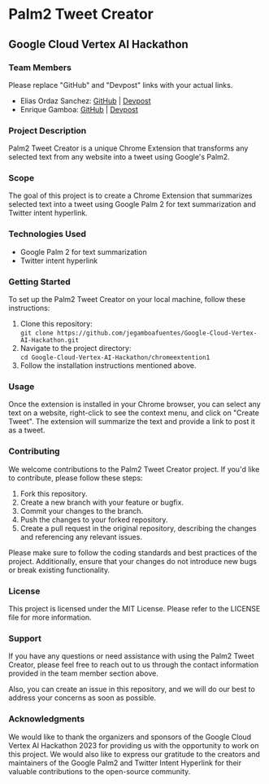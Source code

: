 # Palm2 Tweet Creator

## Google Cloud Vertex AI Hackathon

### Team Members

Please replace "GitHub" and "Devpost" links with your actual links. 

* Elias Ordaz Sanchez: [GitHub](#) | [Devpost](#)
* Enrique Gamboa: [GitHub](#) | [Devpost](#)


### Project Description

Palm2 Tweet Creator is a unique Chrome Extension that transforms any selected text from any website into a tweet using Google's Palm2.

### Scope

The goal of this project is to create a Chrome Extension that summarizes selected text into a tweet using Google Palm 2 for text summarization and Twitter intent hyperlink.

### Technologies Used
* Google Palm 2 for text summarization
* Twitter intent hyperlink

### Getting Started

To set up the Palm2 Tweet Creator on your local machine, follow these instructions:

1. Clone this repository:  
`git clone https://github.com/jegamboafuentes/Google-Cloud-Vertex-AI-Hackathon.git`
2. Navigate to the project directory:  
`cd Google-Cloud-Vertex-AI-Hackathon/chromeextention1`
3. Follow the installation instructions mentioned above.

### Usage

Once the extension is installed in your Chrome browser, you can select any text on a website, right-click to see the context menu, and click on "Create Tweet". The extension will summarize the text and provide a link to post it as a tweet.

### Contributing

We welcome contributions to the Palm2 Tweet Creator project. If you'd like to contribute, please follow these steps:

1. Fork this repository.
2. Create a new branch with your feature or bugfix.
3. Commit your changes to the branch.
4. Push the changes to your forked repository.
5. Create a pull request in the original repository, describing the changes and referencing any relevant issues.

Please make sure to follow the coding standards and best practices of the project. Additionally, ensure that your changes do not introduce new bugs or break existing functionality.

### License

This project is licensed under the MIT License. Please refer to the LICENSE file for more information.

### Support

If you have any questions or need assistance with using the Palm2 Tweet Creator, please feel free to reach out to us through the contact information provided in the team member section above.

Also, you can create an issue in this repository, and we will do our best to address your concerns as soon as possible.

### Acknowledgments

We would like to thank the organizers and sponsors of the Google Cloud Vertex AI Hackathon 2023 for providing us with the opportunity to work on this project. We would also like to express our gratitude to the creators and maintainers of the Google Palm2 and Twitter Intent Hyperlink for their valuable contributions to the open-source community.
